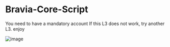 # Bravia-Core-Script

You need to have a mandatory account 
If this L3 does not work, try another L3.
enjoy

![image](https://www.avpasion.com/wp-content/uploads/2021/01/Bravia-Core-2.jpg)
